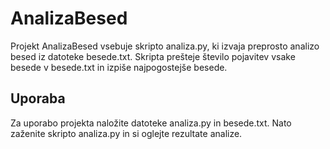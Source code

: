 # AnalizaBesed

Projekt AnalizaBesed vsebuje skripto analiza.py, ki izvaja preprosto analizo besed iz datoteke besede.txt. Skripta prešteje število pojavitev vsake besede v besede.txt in izpiše najpogostejše besede.

## Uporaba

Za uporabo projekta naložite datoteke analiza.py in besede.txt. Nato zaženite skripto analiza.py in si oglejte rezultate analize.
